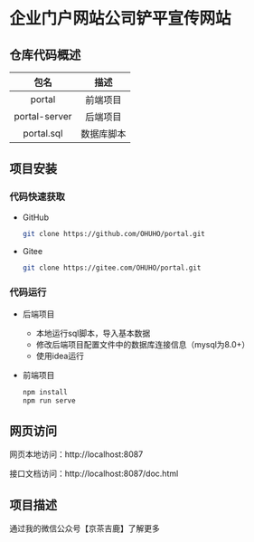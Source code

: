 # 企业门户网站公司铲平宣传网站

## 仓库代码概述

|     包名      |    描述    |
| :-----------: | :--------: |
|    portal     |  前端项目  |
| portal-server |  后端项目  |
|  portal.sql   | 数据库脚本 |

## 项目安装

### 代码快速获取

- GitHub

	```bash
	git clone https://github.com/OHUHO/portal.git
	```

- Gitee

	```bash
	git clone https://gitee.com/OHUHO/portal.git
	```

### 代码运行

- 后端项目

	- 本地运行sql脚本，导入基本数据
	- 修改后端项目配置文件中的数据库连接信息（mysql为8.0+）
	- 使用idea运行

- 前端项目

	```bash
	npm install
	npm run serve
	```

## 网页访问

网页本地访问：http://localhost:8087

接口文档访问：http://localhost:8087/doc.html

## 项目描述

通过我的微信公众号【京茶吉鹿】了解更多

